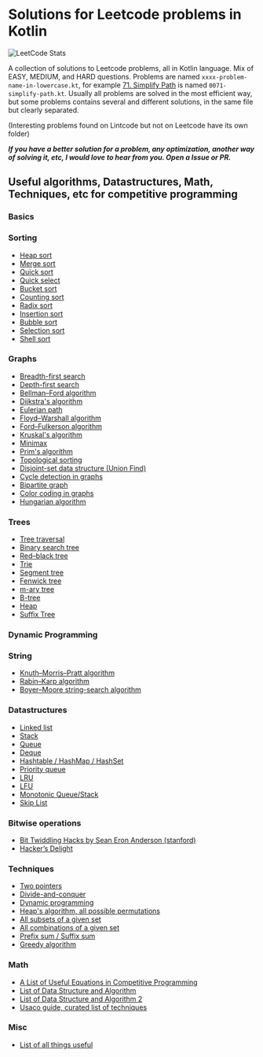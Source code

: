 # Solutions for Leetcode problems in Kotlin
![LeetCode Stats](https://leetcode.card.workers.dev/aliam?theme=unicorn&font=source_code_pro)

A collection of solutions to Leetcode problems, all in Kotlin language. Mix of EASY, MEDIUM, and HARD questions. Problems are named `xxxx-problem-name-in-lowercase.kt`, for example [71. Simplify Path](https://leetcode.com/problems/simplify-path/) is named `0071-simplify-path.kt`. Usually all problems are solved in the most efficient way, but some problems contains several and different solutions, in the same file but clearly separated.

(Interesting problems found on Lintcode but not on Leetcode have its own folder)

***If you have a better solution for a problem, any optimization, another way of solving it, etc, I would love to hear from you. Open a Issue or PR.***

## Useful algorithms, Datastructures, Math, Techniques, etc for competitive programming

### Basics

### Sorting

- [Heap sort](https://en.wikipedia.org/wiki/Heapsort)
- [Merge sort](https://en.wikipedia.org/wiki/Merge_sort)
- [Quick sort](https://en.wikipedia.org/wiki/Quicksort)
- [Quick select](https://en.wikipedia.org/wiki/Quickselect)
- [Bucket sort](https://en.wikipedia.org/wiki/Bucket_sort)
- [Counting sort](https://en.wikipedia.org/wiki/Counting_sort)
- [Radix sort](https://en.wikipedia.org/wiki/Radix_sort)
- [Insertion sort](https://en.wikipedia.org/wiki/Insertion_sort)
- [Bubble sort](https://en.wikipedia.org/wiki/Bubble_sort)
- [Selection sort](https://en.wikipedia.org/wiki/Selection_sort)
- [Shell sort](https://en.wikipedia.org/wiki/Shellsort)

### Graphs
- [Breadth-first search](https://en.wikipedia.org/wiki/Breadth-first_search)
- [Depth-first search](https://en.wikipedia.org/wiki/Depth-first_search)
- [Bellman–Ford algorithm](https://en.wikipedia.org/wiki/Bellman%E2%80%93Ford_algorithm)
- [Dijkstra's algorithm](https://en.wikipedia.org/wiki/Dijkstra%27s_algorithm)
- [Eulerian path](https://en.wikipedia.org/wiki/Eulerian_path)
- [Floyd–Warshall algorithm](https://en.wikipedia.org/wiki/Floyd%E2%80%93Warshall_algorithm)
- [Ford–Fulkerson algorithm](https://en.wikipedia.org/wiki/Ford%E2%80%93Fulkerson_algorithm)
- [Kruskal's algorithm](https://en.wikipedia.org/wiki/Kruskal%27s_algorithm)
- [Minimax](https://en.wikipedia.org/wiki/Minimax)
- [Prim's algorithm](https://en.wikipedia.org/wiki/Prim%27s_algorithm)
- [Topological sorting](https://en.wikipedia.org/wiki/Topological_sorting)
- [Disjoint-set data structure (Union Find)](https://en.wikipedia.org/wiki/Disjoint-set_data_structure)
- [Cycle detection in graphs](https://www.geeksforgeeks.org/detect-cycle-in-a-graph/)
- [Bipartite graph](https://en.wikipedia.org/wiki/Bipartite_graph#)
- [Color coding in graphs](https://en.wikipedia.org/wiki/Color-coding)
- [Hungarian algorithm](https://en.wikipedia.org/wiki/Hungarian_algorithm)

### Trees
- [Tree traversal](https://en.wikipedia.org/wiki/Tree_traversal)
- [Binary search tree](https://en.wikipedia.org/wiki/Binary_search_tree)
- [Red–black tree](https://en.wikipedia.org/wiki/Red%E2%80%93black_tree)
- [Trie](https://en.wikipedia.org/wiki/Trie)
- [Segment tree](https://en.wikipedia.org/wiki/Segment_tree)
- [Fenwick tree](https://en.wikipedia.org/wiki/Fenwick_tree)
- [m-ary tree](https://en.wikipedia.org/wiki/M-ary_tree)
- [B-tree](https://en.wikipedia.org/wiki/B-tree)
- [Heap](https://en.wikipedia.org/wiki/Heap_(data_structure))
- [Suffix Tree](https://en.wikipedia.org/wiki/Suffix_tree)

### Dynamic Programming

### String
- [Knuth–Morris–Pratt algorithm](https://en.wikipedia.org/wiki/Knuth%E2%80%93Morris%E2%80%93Pratt_algorithm)
- [Rabin–Karp algorithm](https://en.wikipedia.org/wiki/Rabin%E2%80%93Karp_algorithm)
- [Boyer–Moore string-search algorithm](https://en.wikipedia.org/wiki/Boyer%E2%80%93Moore_string-search_algorithm)

### Datastructures
- [Linked list](https://en.wikipedia.org/wiki/Linked_list)
- [Stack](https://en.wikipedia.org/wiki/Stack_(abstract_data_type))
- [Queue](https://en.wikipedia.org/wiki/Queue_(abstract_data_type))
- [Deque](https://en.wikipedia.org/wiki/Double-ended_queue)
- [Hashtable / HashMap / HashSet](https://en.wikipedia.org/wiki/Hash_table)
- [Priority queue](https://en.wikipedia.org/wiki/Priority_queue)
- [LRU](https://en.wikipedia.org/wiki/Cache_replacement_policies#Least_recently_used_(LRU))
- [LFU](https://en.wikipedia.org/wiki/Least_frequently_used)
- [Monotonic Queue/Stack](https://www.geeksforgeeks.org/introduction-to-monotonic-queues/)
- [Skip List](https://en.wikipedia.org/wiki/Skip_list)

### Bitwise operations

- [Bit Twiddling Hacks by Sean Eron Anderson (stanford)](https://graphics.stanford.edu/~seander/bithacks.html)
- [Hacker’s Delight](https://www.oreilly.com/library/view/hackers-delight-second/9780133084993/)

### Techniques
- [Two pointers](https://www.geeksforgeeks.org/two-pointers-technique/)
- [Divide-and-conquer](https://en.wikipedia.org/wiki/Divide-and-conquer_algorithm)
- [Dynamic programming](https://en.wikipedia.org/wiki/Dynamic_programming)
- [Heap's algorithm, all possible permutations](https://en.wikipedia.org/wiki/Heap%27s_algorithm)
- [All subsets of a given set](https://www.geeksforgeeks.org/backtracking-to-find-all-subsets/)
- [All combinations of a given set]()
- [Prefix sum / Suffix sum](https://en.wikipedia.org/wiki/Prefix_sum)
- [Greedy algorithm](https://en.wikipedia.org/wiki/Greedy_algorithm)

### Math

- [A List of Useful Equations in Competitive Programming](https://blog.shahjalalshohag.com/equation-list/)
- [List of Data Structure and Algorithm](https://jojozhuang.github.io/)
- [List of Data Structure and Algorithm 2](https://labuladong.gitbook.io/algo-en/)
- [Usaco guide, curated list of techniques](https://usaco.guide/general/using-this-guide?lang=cpp)

### Misc

- [List of all things useful](https://cp-algorithms.com/index.html)
